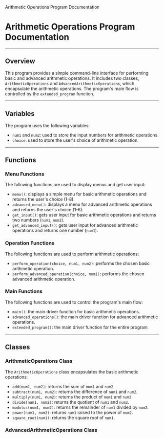 


Arithmetic Operations Program Documentation


Arithmetic Operations Program Documentation
===========================================

---

Overview
--------

This program provides a simple command-line interface for performing basic and advanced arithmetic operations. It includes two classes, `ArithmeticOperations` and `AdvancedArithmeticOperations`, which encapsulate the arithmetic operations. The program's main flow is controlled by the `extended_program` function.

---

Variables
---------

The program uses the following variables:

* `num1` and `num2`: used to store the input numbers for arithmetic operations.
* `choice`: used to store the user's choice of arithmetic operation.

---

Functions
---------

### Menu Functions

The following functions are used to display menus and get user input:

* `menu()`: displays a simple menu for basic arithmetic operations and returns the user's choice (1-8).
* `advanced_menu()`: displays a menu for advanced arithmetic operations and returns the user's choice (1-6).
* `get_input()`: gets user input for basic arithmetic operations and returns two numbers (`num1`, `num2`).
* `get_advanced_input()`: gets user input for advanced arithmetic operations and returns one number (`num1`).

### Operation Functions

The following functions are used to perform arithmetic operations:

* `perform_operation(choice, num1, num2)`: performs the chosen basic arithmetic operation.
* `perform_advanced_operation(choice, num1)`: performs the chosen advanced arithmetic operation.

### Main Functions

The following functions are used to control the program's main flow:

* `main()`: the main driver function for basic arithmetic operations.
* `advanced_operations()`: the main driver function for advanced arithmetic operations.
* `extended_program()`: the main driver function for the entire program.

---

Classes
-------

### ArithmeticOperations Class

The `ArithmeticOperations` class encapsulates the basic arithmetic operations:

* `add(num1, num2)`: returns the sum of `num1` and `num2`.
* `subtract(num1, num2)`: returns the difference of `num1` and `num2`.
* `multiply(num1, num2)`: returns the product of `num1` and `num2`.
* `divide(num1, num2)`: returns the quotient of `num1` and `num2`.
* `modulus(num1, num2)`: returns the remainder of `num1` divided by `num2`.
* `power(num1, num2)`: returns `num1` raised to the power of `num2`.
* `square_root(num1)`: returns the square root of `num1`.

### AdvancedArithmeticOperations Class

<p
